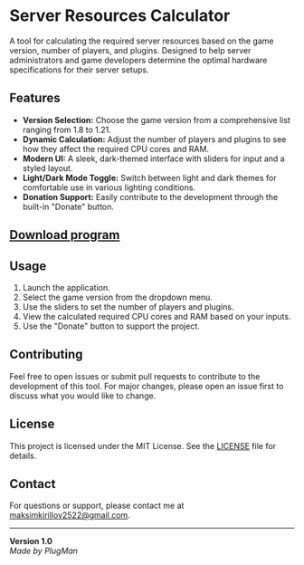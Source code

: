 
# Server Resources Calculator

A tool for calculating the required server resources based on the game version, number of players, and plugins. Designed to help server administrators and game developers determine the optimal hardware specifications for their server setups.

## Features

- **Version Selection:** Choose the game version from a comprehensive list ranging from 1.8 to 1.21.
- **Dynamic Calculation:** Adjust the number of players and plugins to see how they affect the required CPU cores and RAM.
- **Modern UI:** A sleek, dark-themed interface with sliders for input and a styled layout.
- **Light/Dark Mode Toggle:** Switch between light and dark themes for comfortable use in various lighting conditions.
- **Donation Support:** Easily contribute to the development through the built-in "Donate" button.

## [Download program]([https://github.com/PlugManYT/SRCalc/blob/main/SRC.exe](https://github.com/PlugManYT/SRCalc/blob/main/SRC_Setup.exe))

## Usage

1. Launch the application.
2. Select the game version from the dropdown menu.
3. Use the sliders to set the number of players and plugins.
4. View the calculated required CPU cores and RAM based on your inputs.
5. Use the "Donate" button to support the project.

## Contributing

Feel free to open issues or submit pull requests to contribute to the development of this tool. For major changes, please open an issue first to discuss what you would like to change.

## License

This project is licensed under the MIT License. See the [LICENSE](https://github.com/PlugManYT/SRCalc/blob/main/LICENSE) file for details.

## Contact

For questions or support, please contact me at [maksimkirillov2522@gmail.com](mailto:maksimkirillov2522@gmail.com).

---

**Version 1.0**  
*Made by PlugMan*
